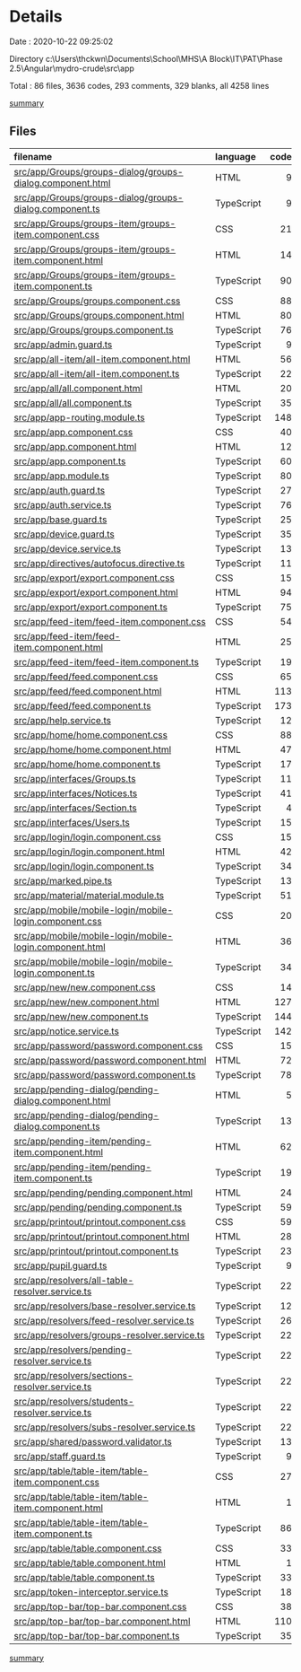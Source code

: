 # Details

Date : 2020-10-22 09:25:02

Directory c:\Users\thckwn\Documents\School\MHS\A Block\IT\PAT\Phase 2.5\Angular\mydro-crude\src\app

Total : 86 files,  3636 codes, 293 comments, 329 blanks, all 4258 lines

[summary](results.md)

## Files
| filename | language | code | comment | blank | total |
| :--- | :--- | ---: | ---: | ---: | ---: |
| [src/app/Groups/groups-dialog/groups-dialog.component.html](/src/app/Groups/groups-dialog/groups-dialog.component.html) | HTML | 9 | 0 | 1 | 10 |
| [src/app/Groups/groups-dialog/groups-dialog.component.ts](/src/app/Groups/groups-dialog/groups-dialog.component.ts) | TypeScript | 9 | 0 | 3 | 12 |
| [src/app/Groups/groups-item/groups-item.component.css](/src/app/Groups/groups-item/groups-item.component.css) | CSS | 21 | 0 | 1 | 22 |
| [src/app/Groups/groups-item/groups-item.component.html](/src/app/Groups/groups-item/groups-item.component.html) | HTML | 14 | 0 | 1 | 15 |
| [src/app/Groups/groups-item/groups-item.component.ts](/src/app/Groups/groups-item/groups-item.component.ts) | TypeScript | 90 | 4 | 11 | 105 |
| [src/app/Groups/groups.component.css](/src/app/Groups/groups.component.css) | CSS | 88 | 0 | 3 | 91 |
| [src/app/Groups/groups.component.html](/src/app/Groups/groups.component.html) | HTML | 80 | 0 | 2 | 82 |
| [src/app/Groups/groups.component.ts](/src/app/Groups/groups.component.ts) | TypeScript | 76 | 4 | 10 | 90 |
| [src/app/admin.guard.ts](/src/app/admin.guard.ts) | TypeScript | 9 | 0 | 2 | 11 |
| [src/app/all-item/all-item.component.html](/src/app/all-item/all-item.component.html) | HTML | 56 | 0 | 1 | 57 |
| [src/app/all-item/all-item.component.ts](/src/app/all-item/all-item.component.ts) | TypeScript | 22 | 1 | 4 | 27 |
| [src/app/all/all.component.html](/src/app/all/all.component.html) | HTML | 20 | 0 | 1 | 21 |
| [src/app/all/all.component.ts](/src/app/all/all.component.ts) | TypeScript | 35 | 3 | 6 | 44 |
| [src/app/app-routing.module.ts](/src/app/app-routing.module.ts) | TypeScript | 148 | 0 | 3 | 151 |
| [src/app/app.component.css](/src/app/app.component.css) | CSS | 40 | 0 | 1 | 41 |
| [src/app/app.component.html](/src/app/app.component.html) | HTML | 12 | 0 | 1 | 13 |
| [src/app/app.component.ts](/src/app/app.component.ts) | TypeScript | 60 | 2 | 5 | 67 |
| [src/app/app.module.ts](/src/app/app.module.ts) | TypeScript | 80 | 0 | 2 | 82 |
| [src/app/auth.guard.ts](/src/app/auth.guard.ts) | TypeScript | 27 | 5 | 2 | 34 |
| [src/app/auth.service.ts](/src/app/auth.service.ts) | TypeScript | 76 | 43 | 14 | 133 |
| [src/app/base.guard.ts](/src/app/base.guard.ts) | TypeScript | 25 | 8 | 4 | 37 |
| [src/app/device.guard.ts](/src/app/device.guard.ts) | TypeScript | 35 | 5 | 2 | 42 |
| [src/app/device.service.ts](/src/app/device.service.ts) | TypeScript | 13 | 6 | 3 | 22 |
| [src/app/directives/autofocus.directive.ts](/src/app/directives/autofocus.directive.ts) | TypeScript | 11 | 4 | 4 | 19 |
| [src/app/export/export.component.css](/src/app/export/export.component.css) | CSS | 15 | 0 | 1 | 16 |
| [src/app/export/export.component.html](/src/app/export/export.component.html) | HTML | 94 | 0 | 2 | 96 |
| [src/app/export/export.component.ts](/src/app/export/export.component.ts) | TypeScript | 75 | 5 | 11 | 91 |
| [src/app/feed-item/feed-item.component.css](/src/app/feed-item/feed-item.component.css) | CSS | 54 | 0 | 2 | 56 |
| [src/app/feed-item/feed-item.component.html](/src/app/feed-item/feed-item.component.html) | HTML | 25 | 0 | 2 | 27 |
| [src/app/feed-item/feed-item.component.ts](/src/app/feed-item/feed-item.component.ts) | TypeScript | 19 | 0 | 6 | 25 |
| [src/app/feed/feed.component.css](/src/app/feed/feed.component.css) | CSS | 65 | 0 | 5 | 70 |
| [src/app/feed/feed.component.html](/src/app/feed/feed.component.html) | HTML | 113 | 8 | 6 | 127 |
| [src/app/feed/feed.component.ts](/src/app/feed/feed.component.ts) | TypeScript | 173 | 10 | 17 | 200 |
| [src/app/help.service.ts](/src/app/help.service.ts) | TypeScript | 12 | 0 | 2 | 14 |
| [src/app/home/home.component.css](/src/app/home/home.component.css) | CSS | 88 | 5 | 3 | 96 |
| [src/app/home/home.component.html](/src/app/home/home.component.html) | HTML | 47 | 0 | 1 | 48 |
| [src/app/home/home.component.ts](/src/app/home/home.component.ts) | TypeScript | 17 | 0 | 4 | 21 |
| [src/app/interfaces/Groups.ts](/src/app/interfaces/Groups.ts) | TypeScript | 11 | 0 | 3 | 14 |
| [src/app/interfaces/Notices.ts](/src/app/interfaces/Notices.ts) | TypeScript | 41 | 0 | 9 | 50 |
| [src/app/interfaces/Section.ts](/src/app/interfaces/Section.ts) | TypeScript | 4 | 0 | 1 | 5 |
| [src/app/interfaces/Users.ts](/src/app/interfaces/Users.ts) | TypeScript | 15 | 0 | 2 | 17 |
| [src/app/login/login.component.css](/src/app/login/login.component.css) | CSS | 15 | 1 | 1 | 17 |
| [src/app/login/login.component.html](/src/app/login/login.component.html) | HTML | 42 | 0 | 2 | 44 |
| [src/app/login/login.component.ts](/src/app/login/login.component.ts) | TypeScript | 34 | 1 | 5 | 40 |
| [src/app/marked.pipe.ts](/src/app/marked.pipe.ts) | TypeScript | 13 | 1 | 2 | 16 |
| [src/app/material/material.module.ts](/src/app/material/material.module.ts) | TypeScript | 51 | 0 | 3 | 54 |
| [src/app/mobile/mobile-login/mobile-login.component.css](/src/app/mobile/mobile-login/mobile-login.component.css) | CSS | 20 | 0 | 1 | 21 |
| [src/app/mobile/mobile-login/mobile-login.component.html](/src/app/mobile/mobile-login/mobile-login.component.html) | HTML | 36 | 0 | 1 | 37 |
| [src/app/mobile/mobile-login/mobile-login.component.ts](/src/app/mobile/mobile-login/mobile-login.component.ts) | TypeScript | 34 | 1 | 5 | 40 |
| [src/app/new/new.component.css](/src/app/new/new.component.css) | CSS | 14 | 0 | 1 | 15 |
| [src/app/new/new.component.html](/src/app/new/new.component.html) | HTML | 127 | 1 | 8 | 136 |
| [src/app/new/new.component.ts](/src/app/new/new.component.ts) | TypeScript | 144 | 6 | 16 | 166 |
| [src/app/notice.service.ts](/src/app/notice.service.ts) | TypeScript | 142 | 100 | 30 | 272 |
| [src/app/password/password.component.css](/src/app/password/password.component.css) | CSS | 15 | 1 | 1 | 17 |
| [src/app/password/password.component.html](/src/app/password/password.component.html) | HTML | 72 | 0 | 4 | 76 |
| [src/app/password/password.component.ts](/src/app/password/password.component.ts) | TypeScript | 78 | 2 | 7 | 87 |
| [src/app/pending-dialog/pending-dialog.component.html](/src/app/pending-dialog/pending-dialog.component.html) | HTML | 5 | 0 | 1 | 6 |
| [src/app/pending-dialog/pending-dialog.component.ts](/src/app/pending-dialog/pending-dialog.component.ts) | TypeScript | 13 | 0 | 2 | 15 |
| [src/app/pending-item/pending-item.component.html](/src/app/pending-item/pending-item.component.html) | HTML | 62 | 0 | 1 | 63 |
| [src/app/pending-item/pending-item.component.ts](/src/app/pending-item/pending-item.component.ts) | TypeScript | 19 | 2 | 3 | 24 |
| [src/app/pending/pending.component.html](/src/app/pending/pending.component.html) | HTML | 24 | 0 | 1 | 25 |
| [src/app/pending/pending.component.ts](/src/app/pending/pending.component.ts) | TypeScript | 59 | 5 | 7 | 71 |
| [src/app/printout/printout.component.css](/src/app/printout/printout.component.css) | CSS | 59 | 0 | 1 | 60 |
| [src/app/printout/printout.component.html](/src/app/printout/printout.component.html) | HTML | 28 | 0 | 2 | 30 |
| [src/app/printout/printout.component.ts](/src/app/printout/printout.component.ts) | TypeScript | 23 | 1 | 4 | 28 |
| [src/app/pupil.guard.ts](/src/app/pupil.guard.ts) | TypeScript | 9 | 0 | 2 | 11 |
| [src/app/resolvers/all-table-resolver.service.ts](/src/app/resolvers/all-table-resolver.service.ts) | TypeScript | 22 | 6 | 2 | 30 |
| [src/app/resolvers/base-resolver.service.ts](/src/app/resolvers/base-resolver.service.ts) | TypeScript | 12 | 4 | 2 | 18 |
| [src/app/resolvers/feed-resolver.service.ts](/src/app/resolvers/feed-resolver.service.ts) | TypeScript | 26 | 6 | 2 | 34 |
| [src/app/resolvers/groups-resolver.service.ts](/src/app/resolvers/groups-resolver.service.ts) | TypeScript | 22 | 6 | 2 | 30 |
| [src/app/resolvers/pending-resolver.service.ts](/src/app/resolvers/pending-resolver.service.ts) | TypeScript | 22 | 6 | 2 | 30 |
| [src/app/resolvers/sections-resolver.service.ts](/src/app/resolvers/sections-resolver.service.ts) | TypeScript | 22 | 6 | 2 | 30 |
| [src/app/resolvers/students-resolver.service.ts](/src/app/resolvers/students-resolver.service.ts) | TypeScript | 22 | 6 | 2 | 30 |
| [src/app/resolvers/subs-resolver.service.ts](/src/app/resolvers/subs-resolver.service.ts) | TypeScript | 22 | 6 | 2 | 30 |
| [src/app/shared/password.validator.ts](/src/app/shared/password.validator.ts) | TypeScript | 13 | 1 | 2 | 16 |
| [src/app/staff.guard.ts](/src/app/staff.guard.ts) | TypeScript | 9 | 0 | 1 | 10 |
| [src/app/table/table-item/table-item.component.css](/src/app/table/table-item/table-item.component.css) | CSS | 27 | 0 | 1 | 28 |
| [src/app/table/table-item/table-item.component.html](/src/app/table/table-item/table-item.component.html) | HTML | 1 | 0 | 1 | 2 |
| [src/app/table/table-item/table-item.component.ts](/src/app/table/table-item/table-item.component.ts) | TypeScript | 86 | 4 | 10 | 100 |
| [src/app/table/table.component.css](/src/app/table/table.component.css) | CSS | 33 | 0 | 1 | 34 |
| [src/app/table/table.component.html](/src/app/table/table.component.html) | HTML | 1 | 0 | 1 | 2 |
| [src/app/table/table.component.ts](/src/app/table/table.component.ts) | TypeScript | 33 | 1 | 6 | 40 |
| [src/app/token-interceptor.service.ts](/src/app/token-interceptor.service.ts) | TypeScript | 18 | 3 | 2 | 23 |
| [src/app/top-bar/top-bar.component.css](/src/app/top-bar/top-bar.component.css) | CSS | 38 | 3 | 1 | 42 |
| [src/app/top-bar/top-bar.component.html](/src/app/top-bar/top-bar.component.html) | HTML | 110 | 0 | 4 | 114 |
| [src/app/top-bar/top-bar.component.ts](/src/app/top-bar/top-bar.component.ts) | TypeScript | 35 | 0 | 8 | 43 |

[summary](results.md)
